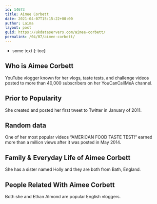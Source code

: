 ```yaml
---
id: 14673
title: Aimee Corbett
date: 2021-04-07T15:15:22+00:00
author: Laima
layout: post
guid: https://ukdataservers.com/aimee-corbett/
permalink: /04/07/aimee-corbett/
---
```


* some text
{: toc}


## Who is Aimee Corbett
                  
                  
                  
YouTube vlogger known for her vlogs, taste tests, and challenge videos posted to more than 40,000 subscribers on her YouCanCallMeA channel.
                  
              
            
              
            
                
                
                
## Prior to Popularity
                  
                  
                  
She created and posted her first tweet to Twitter in January of 2011.
                  
              
            
              
            
                
                
                
## Random data
                  
                  
                  
One of her most popular videos &#8220;AMERICAN FOOD TASTE TEST!&#8221; earned more than a million views after it was posted in May 2014.
                  
              
            
              
            
                
                
                
## Family & Everyday Life of Aimee Corbett
                  
                  
                  
She has a sister named Holly and they are both from Bath, England.
                  
              
            
              
            
                
                
                
## People Related With Aimee Corbett
                  
                  
                  
Both she and Ethan Almond are popular English vloggers.
                  
              
            
              
            
                
              
            
              
              
            
            
              
            
          
          
          